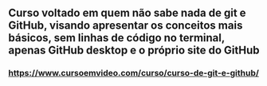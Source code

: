 ## Curso voltado em quem não sabe nada de git e GitHub, visando apresentar os conceitos mais básicos, sem linhas de código no terminal, apenas GitHub desktop e o próprio site do GitHub

### https://www.cursoemvideo.com/curso/curso-de-git-e-github/